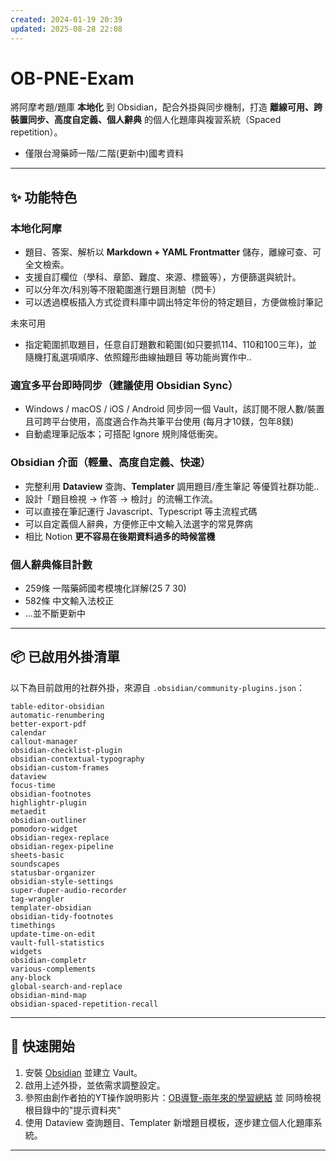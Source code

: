 ```yaml
---
created: 2024-01-19 20:39
updated: 2025-08-28 22:08
---
```

# OB-PNE-Exam


將阿摩考題/題庫 **本地化** 到 Obsidian，配合外掛與同步機制，打造 **離線可用、跨裝置同步、高度自定義、個人辭典** 的個人化題庫與複習系統（Spaced repetition）。
* 僅限台灣藥師一階/二階(更新中)國考資料
---

## ✨ 功能特色

### 本地化阿摩

* 題目、答案、解析以 **Markdown + YAML Frontmatter** 儲存，離線可查、可全文檢索。
* 支援自訂欄位（學科、章節、難度、來源、標籤等），方便篩選與統計。
* 可以分年次/科別等不限範圍進行題目測驗（閃卡）
* 可以透過模板插入方式從資料庫中調出特定年份的特定題目，方便做檢討筆記

未來可用
* 指定範圍抓取題目，任意自訂題數和範圍(如只要抓114、110和100三年)，並隨機打亂選項順序、依照鐘形曲線抽題目 等功能尚實作中..

### 適宜多平台即時同步（建議使用 Obsidian Sync）

* Windows / macOS / iOS / Android 同步同一個 Vault，該訂閱不限人數/裝置且可跨平台使用，高度適合作為共筆平台使用 (每月才10鎂，包年8鎂)
* 自動處理筆記版本；可搭配 Ignore 規則降低衝突。

### Obsidian 介面（輕量、高度自定義、快速）

* 完整利用 **Dataview** 查詢、**Templater** 調用題目/產生筆記 等優質社群功能..
* 設計「題目檢視 → 作答 → 檢討」的流暢工作流。
* 可以直接在筆記運行 Javascript、Typescript 等主流程式碼
* 可以自定義個人辭典，方便修正中文輸入法選字的常見弊病
* 相比 Notion **更不容易在後期資料過多的時候當機**

### 個人辭典條目計數
- 259條 一階藥師國考模塊化詳解(25 7 30)
- 582條 中文輸入法校正
- ...並不斷更新中
---

## 📦 已啟用外掛清單

以下為目前啟用的社群外掛，來源自 `.obsidian/community-plugins.json`：

```text
table-editor-obsidian  
automatic-renumbering  
better-export-pdf  
calendar  
callout-manager  
obsidian-checklist-plugin  
obsidian-contextual-typography  
obsidian-custom-frames  
dataview  
focus-time  
obsidian-footnotes  
highlightr-plugin  
metaedit  
obsidian-outliner  
pomodoro-widget  
obsidian-regex-replace  
obsidian-regex-pipeline  
sheets-basic  
soundscapes  
statusbar-organizer  
obsidian-style-settings  
super-duper-audio-recorder  
tag-wrangler  
templater-obsidian  
obsidian-tidy-footnotes  
timethings  
update-time-on-edit  
vault-full-statistics  
widgets  
obsidian-completr  
various-complements  
any-block  
global-search-and-replace  
obsidian-mind-map  
obsidian-spaced-repetition-recall  
```

---

## 🚀 快速開始

1. 安裝 [Obsidian](https://obsidian.md) 並建立 Vault。
2. 啟用上述外掛，並依需求調整設定。
3. 參照由創作者拍的YT操作說明影片：[OB導覽-兩年來的學習總結](https://youtu.be/Dsjm5SfccBA) 並 同時檢視根目錄中的"提示資料夾"
4. 使用 Dataview 查詢題目、Templater 新增題目模板，逐步建立個人化題庫系統。

---


